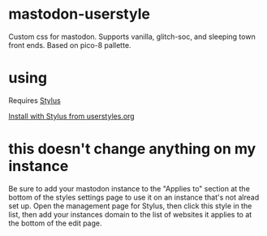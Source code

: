 # mastodon-userstyle
Custom css for mastodon. Supports vanilla, glitch-soc, and sleeping town front ends. Based on pico-8 pallette.
# using
Requires [Stylus](https://add0n.com/stylus.html)

[Install with Stylus from userstyles.org](https://userstyles.org/styles/163455/pico-8stodon) 

# this doesn't change anything on my instance
Be sure to add your mastodon instance to the "Applies to" section at the bottom of the styles settings page to use it on an instance that's not alread set up. Open the management page for Stylus, then click this style in the list, then add your instances domain to the list of websites it applies to at the bottom of the edit page.
